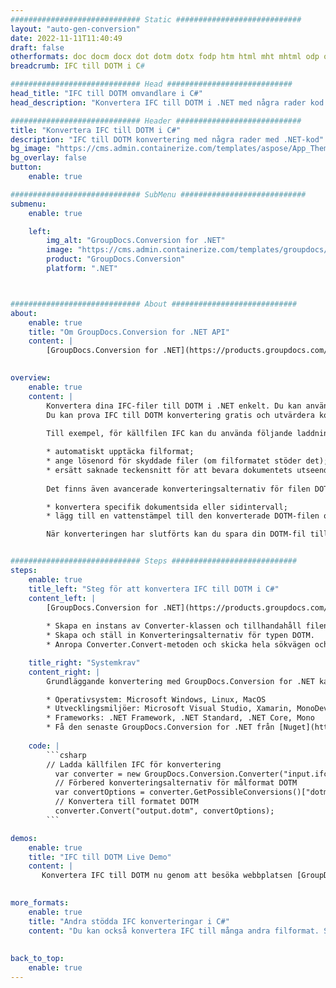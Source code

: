 ```yaml
---
############################# Static ############################
layout: "auto-gen-conversion"
date: 2022-11-11T11:40:49
draft: false
otherformats: doc docm docx dot dotm dotx fodp htm html mht mhtml odp odt otp pot potm potx pps ppsm ppsx ppt pptm pptx rtf
breadcrumb: IFC till DOTM i C#

############################# Head ############################
head_title: "IFC till DOTM omvandlare i C#"
head_description: "Konvertera IFC till DOTM i .NET med några rader kod. Använd GroupDocs Document Conversion API för att konvertera över 160 filformat."

############################# Header ############################
title: "Konvertera IFC till DOTM i C#"
description: "IFC till DOTM konvertering med några rader med .NET-kod"
bg_image: "https://cms.admin.containerize.com/templates/aspose/App_Themes/V3/images/bg/header1.png"
bg_overlay: false
button:
    enable: true

############################# SubMenu ############################
submenu:
    enable: true

    left:
        img_alt: "GroupDocs.Conversion for .NET"
        image: "https://cms.admin.containerize.com/templates/groupdocs/images/product-logos/90x90-noborder/groupdocs-conversion-net.png"
        product: "GroupDocs.Conversion"
        platform: ".NET"



############################# About ############################
about:
    enable: true
    title: "Om GroupDocs.Conversion for .NET API"
    content: |
        [GroupDocs.Conversion for .NET](https://products.groupdocs.com/conversion/net/) kan användas för att konvertera Microsoft Word, Excel, PowerPoint, PDF, Visio och andra format. GroupDocs.Conversion är ett fristående API som är lämpligt för back-end och interna system där hög prestanda krävs. Det beror inte på någon programvara som Microsoft eller Open Office.
    

overview:
    enable: true
    content: |
        Konvertera dina IFC-filer till DOTM i .NET enkelt. Du kan använda bara ett par C# kodrader i valfri plattform som du vill, som - Windows, Linux, macOS.
        Du kan prova IFC till DOTM konvertering gratis och utvärdera konverteringsresultatens kvalitet. Tillsammans med enkla filkonverteringsscenarier kan du prova mer avancerade alternativ för att ladda källfilen IFC och för att spara resultatet DOTM. 
        
        Till exempel, för källfilen IFC kan du använda följande laddningsalternativ:

        * automatiskt upptäcka filformat;
        * ange lösenord för skyddade filer (om filformatet stöder det);
        * ersätt saknade teckensnitt för att bevara dokumentets utseende.
        
        Det finns även avancerade konverteringsalternativ för filen DOTM:

        * konvertera specifik dokumentsida eller sidintervall;
        * lägg till en vattenstämpel till den konverterade DOTM-filen och många fler.

        När konverteringen har slutförts kan du spara din DOTM-fil till den lokala filsökvägen eller någon tredje parts lagring som FTP, Amazon S3, Google Drive, Dropbox etc. Observera - för att konvertera IFC till {{ TO}} det finns inget behov av någon ytterligare programvara installerad - som MS Office, Open Office, Adobe Acrobat Reader etc.


############################# Steps ############################
steps:
    enable: true
    title_left: "Steg för att konvertera IFC till DOTM i C#"
    content_left: |
        [GroupDocs.Conversion for .NET](https://products.groupdocs.com/conversion/net/) gör det enkelt för utvecklare att konvertera en IFC-fil till DOTM med några rader kod.
        
        * Skapa en instans av Converter-klassen och tillhandahåll filen IFC med den fullständiga sökvägen
        * Skapa och ställ in Konverteringsalternativ för typen DOTM.
        * Anropa Converter.Convert-metoden och skicka hela sökvägen och formatet (DOTM) som en parameter

    title_right: "Systemkrav"
    content_right: |
        Grundläggande konvertering med GroupDocs.Conversion for .NET kan göras med bara några enkla steg. Våra API:er stöds på alla större plattformar och operativsystem. Innan du kör koden nedan, se till att du har följande förutsättningar installerade på ditt system.

        * Operativsystem: Microsoft Windows, Linux, MacOS
        * Utvecklingsmiljöer: Microsoft Visual Studio, Xamarin, MonoDevelop
        * Frameworks: .NET Framework, .NET Standard, .NET Core, Mono
        * Få den senaste GroupDocs.Conversion for .NET från [Nuget](https://www.nuget.org/packages/groupdocs.conversion)
         
    code: |
        ```csharp    
        // Ladda källfilen IFC för konvertering
          var converter = new GroupDocs.Conversion.Converter("input.ifc");
          // Förbered konverteringsalternativ för målformat DOTM
          var convertOptions = converter.GetPossibleConversions()["dotm"].ConvertOptions;
          // Konvertera till formatet DOTM
          converter.Convert("output.dotm", convertOptions);
        ```

demos:
    enable: true
    title: "IFC till DOTM Live Demo"
    content: |
       Konvertera IFC till DOTM nu genom att besöka webbplatsen [GroupDocs.Conversion App](https://products.groupdocs.app/conversion/family). Onlinedemo har följande fördelar
          

more_formats:
    enable: true
    title: "Andra stödda IFC konverteringar i C#"
    content: "Du kan också konvertera IFC till många andra filformat. Se listan nedan."
       
       
back_to_top:
    enable: true
---
```

